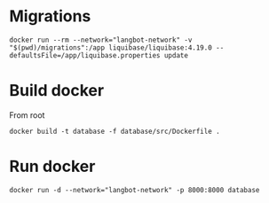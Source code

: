 # Migrations

`docker run --rm --network="langbot-network" -v "$(pwd)/migrations":/app liquibase/liquibase:4.19.0 --defaultsFile=/app/liquibase.properties update`

# Build docker

From root

`docker build -t database -f database/src/Dockerfile .`

# Run docker

`docker run -d --network="langbot-network" -p 8000:8000 database`
